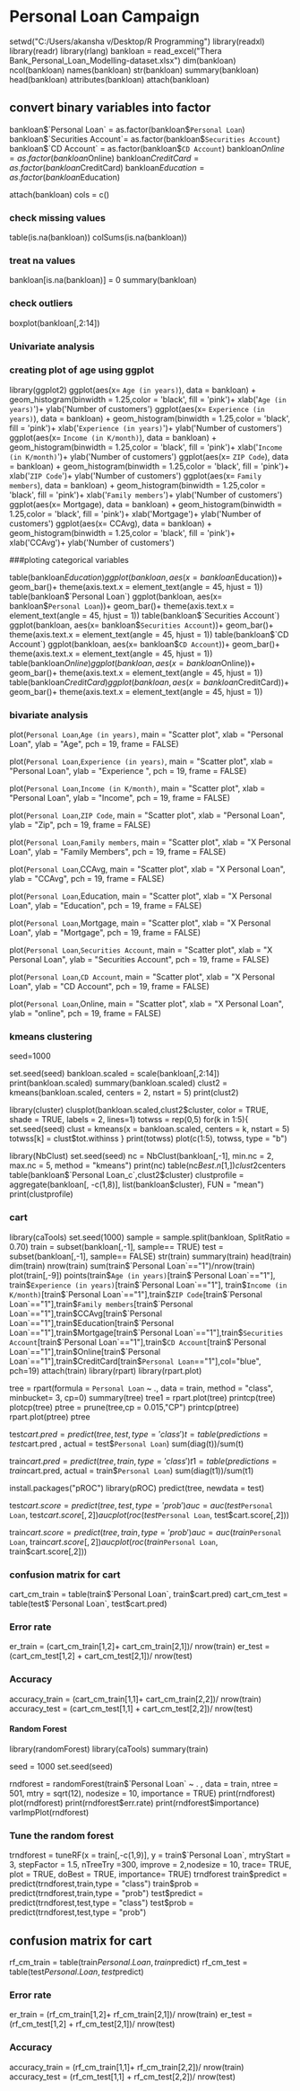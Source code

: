# Personal Loan Campaign 
setwd("C:/Users/akansha v/Desktop/R Programming")
library(readxl)
library(readr)
library(rlang)
bankloan = read_excel("Thera Bank_Personal_Loan_Modelling-dataset.xlsx")
dim(bankloan)
ncol(bankloan)
names(bankloan)
str(bankloan)
summary(bankloan)
head(bankloan)
attributes(bankloan)
attach(bankloan)


## convert binary variables into factor
bankloan$`Personal Loan` = as.factor(bankloan$`Personal Loan`)
bankloan$`Securities Account`= as.factor(bankloan$`Securities Account`)
bankloan$`CD Account` = as.factor(bankloan$`CD Account`)
bankloan$Online = as.factor(bankloan$Online)
bankloan$CreditCard = as.factor(bankloan$CreditCard)
bankloan$Education = as.factor(bankloan$Education)

attach(bankloan)
cols = c()

### check missing values

table(is.na(bankloan))
colSums(is.na(bankloan))

### treat na values

bankloan[is.na(bankloan)] = 0
summary(bankloan)

### check outliers

boxplot(bankloan[,2:14])


### Univariate analysis
### creating plot of age using ggplot

library(ggplot2)
ggplot(aes(x= `Age (in years)`), data = bankloan) + geom_histogram(binwidth = 1.25,color = 'black', fill = 'pink')+ xlab('`Age (in years)`')+ ylab('Number of customers')
ggplot(aes(x= `Experience (in years)`), data = bankloan) + geom_histogram(binwidth = 1.25,color = 'black', fill = 'pink')+ xlab('`Experience (in years)`')+ ylab('Number of customers')
ggplot(aes(x= `Income (in K/month)`), data = bankloan) + geom_histogram(binwidth = 1.25,color = 'black', fill = 'pink')+ xlab('`Income (in K/month)`')+ ylab('Number of customers')
ggplot(aes(x= `ZIP Code`), data = bankloan) + geom_histogram(binwidth = 1.25,color = 'black', fill = 'pink')+ xlab('`ZIP Code`')+ ylab('Number of customers')
ggplot(aes(x= `Family members`), data = bankloan) + geom_histogram(binwidth = 1.25,color = 'black', fill = 'pink')+ xlab('`Family members`')+ ylab('Number of customers')
ggplot(aes(x= Mortgage), data = bankloan) + geom_histogram(binwidth = 1.25,color = 'black', fill = 'pink')+ xlab('Mortgage')+ ylab('Number of customers')
ggplot(aes(x= CCAvg), data = bankloan) + geom_histogram(binwidth = 1.25,color = 'black', fill = 'pink')+ xlab('CCAvg')+ ylab('Number of customers')

###ploting categorical variables

table(bankloan$Education)
ggplot(bankloan, aes(x= bankloan$Education))+ geom_bar()+ theme(axis.text.x = element_text(angle = 45, hjust = 1))
table(bankloan$`Personal Loan`)
ggplot(bankloan, aes(x= bankloan$`Personal Loan`))+ geom_bar()+ theme(axis.text.x = element_text(angle = 45, hjust = 1))
table(bankloan$`Securities Account`)
ggplot(bankloan, aes(x= bankloan$`Securities Account`))+ geom_bar()+ theme(axis.text.x = element_text(angle = 45, hjust = 1))
table(bankloan$`CD Account`)
ggplot(bankloan, aes(x= bankloan$`CD Account`))+ geom_bar()+ theme(axis.text.x = element_text(angle = 45, hjust = 1))
table(bankloan$Online)
ggplot(bankloan, aes(x= bankloan$Online))+ geom_bar()+ theme(axis.text.x = element_text(angle = 45, hjust = 1))
table(bankloan$CreditCard)
ggplot(bankloan, aes(x= bankloan$CreditCard))+ geom_bar()+ theme(axis.text.x = element_text(angle = 45, hjust = 1))


### bivariate analysis


plot(`Personal Loan`,`Age (in years)`, main = "Scatter plot",
     xlab = "Personal Loan", ylab = "Age",
     pch = 19, frame = FALSE)

plot(`Personal Loan`,`Experience (in years)`, main = "Scatter plot",
     xlab = "Personal Loan", ylab = "Experience ",
     pch = 19, frame = FALSE)

plot(`Personal Loan`,`Income (in K/month)`, main = "Scatter plot",
     xlab = "Personal Loan", ylab = "Income",
     pch = 19, frame = FALSE)

plot(`Personal Loan`,`ZIP Code`, main = "Scatter plot",
     xlab = "Personal Loan", ylab = "Zip",
     pch = 19, frame = FALSE)

plot(`Personal Loan`,`Family members`, main = "Scatter plot",
     xlab = "X Personal Loan", ylab = "Family Members",
     pch = 19, frame = FALSE)

plot(`Personal Loan`,CCAvg, main = "Scatter plot",
     xlab = "X Personal Loan", ylab = "CCAvg",
     pch = 19, frame = FALSE)

plot(`Personal Loan`,Education, main = "Scatter plot",
     xlab = "X Personal Loan", ylab = "Education",
     pch = 19, frame = FALSE)

plot(`Personal Loan`,Mortgage, main = "Scatter plot",
     xlab = "X Personal Loan", ylab = "Mortgage",
     pch = 19, frame = FALSE)

plot(`Personal Loan`,`Securities Account`, main = "Scatter plot",
     xlab = "X Personal Loan", ylab = "Securities Account",
     pch = 19, frame = FALSE)

plot(`Personal Loan`,`CD Account`, main = "Scatter plot",
     xlab = "X Personal Loan", ylab = "CD Account",
     pch = 19, frame = FALSE)

plot(`Personal Loan`,Online, main = "Scatter plot",
     xlab = "X Personal Loan", ylab = "online",
     pch = 19, frame = FALSE)



### kmeans clustering

seed=1000

set.seed(seed)
bankloan.scaled = scale(bankloan[,2:14])
print(bankloan.scaled)
summary(bankloan.scaled)
clust2 = kmeans(bankloan.scaled, centers = 2, nstart = 5)
print(clust2)

library(cluster)
clusplot(bankloan.scaled,clust2$cluster, color = TRUE, shade = TRUE, labels = 2, lines=1)
totwss = rep(0,5)
for(k in 1:5){
  set.seed(seed)
  clust = kmeans(x = bankloan.scaled, centers = k, nstart = 5)
  totwss[k] = clust$tot.withinss 
}
print(totwss)
plot(c(1:5), totwss, type = "b")

library(NbClust)
set.seed(seed)
nc = NbClust(bankloan[,-1], min.nc = 2, max.nc = 5, method = "kmeans")
print(nc)
table(nc$Best.n[1,])
clust2$centers
table(bankloan$`Personal Loan_c`,clust2$cluster)
clustprofile = aggregate(bankloan[, -c(1,8)], list(bankloan$cluster), FUN = "mean")
print(clustprofile)

### cart
library(caTools)
set.seed(1000)
sample = sample.split(bankloan, SplitRatio = 0.70)
train = subset(bankloan[,-1], sample== TRUE)
test = subset(bankloan[,-1], sample== FALSE)
str(train)
summary(train)
head(train)
dim(train)
nrow(train)
sum(train$`Personal Loan`=="1")/nrow(train)
plot(train[,-9])
points(train$`Age (in years)`[train$`Personal Loan`=="1"], train$`Experience (in years)`[train$`Personal Loan`=="1"], train$`Income (in K/month)`[train$`Personal Loan`=="1"],train$`ZIP Code`[train$`Personal Loan`=="1"],train$`Family members`[train$`Personal Loan`=="1"],train$CCAvg[train$`Personal Loan`=="1"],train$Education[train$`Personal Loan`=="1"],train$Mortgage[train$`Personal Loan`=="1"],train$`Securities Account`[train$`Personal Loan`=="1"],train$`CD Account`[train$`Personal Loan`=="1"],train$Online[train$`Personal Loan`=="1"],train$CreditCard[train$`Personal Loan`=="1"],col="blue", pch=19)
attach(train)
library(rpart)
library(rpart.plot)

tree = rpart(formula = `Personal Loan` ~ ., data = train, method = "class", minbucket= 3, cp=0)
summary(tree)
tree1 = rpart.plot(tree)
printcp(tree)
plotcp(tree)
ptree = prune(tree,cp = 0.015,"CP")
printcp(ptree)
rpart.plot(ptree)
ptree

test$cart.pred = predict(tree, test, type = 'class')
t = table(predictions = test$cart.pred , actual = test$`Personal Loan`)
sum(diag(t))/sum(t)

train$cart.pred = predict(tree, train, type = 'class')
t1 = table(predictions = train$cart.pred, actual = train$`Personal Loan`)
sum(diag(t1))/sum(t1)

install.packages("pROC")
library(pROC)
predict(tree, newdata = test)

test$cart.score = predict(tree, test, type = 'prob')
auc = auc(test$`Personal Loan`, test$cart.score[,2])
auc
plot(roc(test$`Personal Loan`, test$cart.score[,2]))

train$cart.score = predict(tree, train, type = 'prob')
auc = auc(train$`Personal Loan`, train$cart.score[,2])
auc
plot(roc(train$`Personal Loan`, train$cart.score[,2]))


### confusion matrix for cart

cart_cm_train = table(train$`Personal Loan`, train$cart.pred)
cart_cm_test = table(test$`Personal Loan`, test$cart.pred)

### Error rate

er_train = (cart_cm_train[1,2]+ cart_cm_train[2,1])/ nrow(train)
er_test = (cart_cm_test[1,2] + cart_cm_test[2,1])/ nrow(test)

### Accuracy

accuracy_train = (cart_cm_train[1,1]+ cart_cm_train[2,2])/ nrow(train)
accuracy_test = (cart_cm_test[1,1] + cart_cm_test[2,2])/ nrow(test)

#### Random Forest

library(randomForest)
library(caTools)
summary(train)

seed = 1000
set.seed(seed)

rndforest = randomForest(train$`Personal Loan` ~ . , data = train, ntree = 501, mtry = sqrt(12), nodesize = 10, importance = TRUE)
print(rndforest)
plot(rndforest)
print(rndforest$err.rate)
print(rndforest$importance)
varImpPlot(rndforest)

### Tune the random forest

trndforest = tuneRF(x = train[,-c(1,9)], y = train$`Personal Loan`, mtryStart = 3, stepFactor = 1.5, nTreeTry =300, improve = 2,nodesize = 10, trace= TRUE, plot = TRUE, doBest = TRUE, importance= TRUE)
trndforest
train$predict = predict(trndforest,train,type = "class")
train$prob = predict(trndforest,train,type = "prob")
test$predict = predict(trndforest,test,type = "class")
test$prob = predict(trndforest,test,type = "prob")

## confusion matrix for cart

rf_cm_train = table(train$Personal.Loan, train$predict)
rf_cm_test = table(test$Personal.Loan, test$predict)

### Error rate

er_train = (rf_cm_train[1,2]+ rf_cm_train[2,1])/ nrow(train)
er_test = (rf_cm_test[1,2] + rf_cm_test[2,1])/ nrow(test)

### Accuracy

accuracy_train = (rf_cm_train[1,1]+ rf_cm_train[2,2])/ nrow(train)
accuracy_test = (rf_cm_test[1,1] + rf_cm_test[2,2])/ nrow(test)
